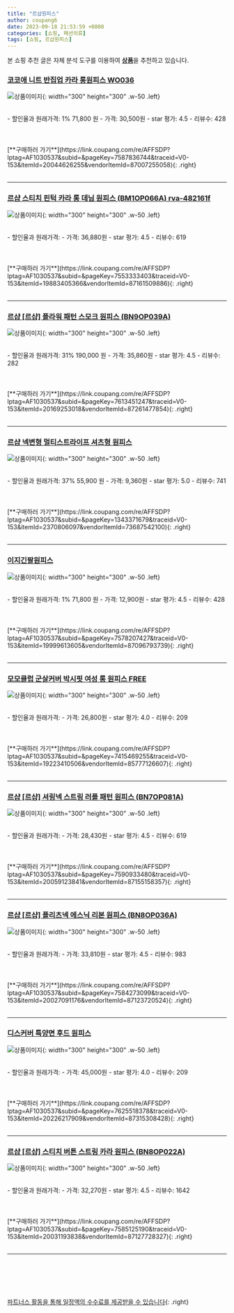 ```yaml
---
title: "르샵원피스"
author: coupang6
date: 2023-09-18 21:53:59 +0800
categories: [쇼핑, 패션의류]
tags: [쇼핑, 르샵원피스]
---
```


본 쇼핑 추천 글은 자체 분석 도구를 이용하여 [**상품**](https://link.coupang.com/a/bao1ui)을 추천하고 있습니다.

### [코코애 니트 반집업 카라 롱원피스 WO036](https://link.coupang.com/re/AFFSDP?lptag=AF1030537&subid=&pageKey=7587836744&traceid=V0-153&itemId=20044626255&vendorItemId=87007255058)

![상품이미지](https://thumbnail7.coupangcdn.com/thumbnails/remote/230x230ex/image/vendor_inventory/40cc/11cd94b45dd65f6bc30f01d42da18404a742670bdb75ffbdba95c6fc2806.jpg){: width="300" height="300" .w-50 .left}


<br>
- 할인율과 원래가격: 1%  71,800   원
- 가격: 30,500원
- star 평가: 4.5
- 리뷰수: 428
<br>
<br>
<br>
<br>
[**구매하러 가기**](https://link.coupang.com/re/AFFSDP?lptag=AF1030537&subid=&pageKey=7587836744&traceid=V0-153&itemId=20044626255&vendorItemId=87007255058){: .right}
<br>
<br>

---

### [르샵 스티치 핀턱 카라 롱 데님 원피스 (BM1OP066A) rva-482161f](https://link.coupang.com/re/AFFSDP?lptag=AF1030537&subid=&pageKey=7553333403&traceid=V0-153&itemId=19883405366&vendorItemId=87161509886)

![상품이미지](https://thumbnail6.coupangcdn.com/thumbnails/remote/230x230ex/image/vendor_inventory/d93e/2467b49e9902cb34e943636c6fd5350a68ed07213a50faed4b21b2b4a2fc.jpg){: width="300" height="300" .w-50 .left}


<br>
- 할인율과 원래가격: 
- 가격: 36,880원
- star 평가: 4.5
- 리뷰수: 619
<br>
<br>
<br>
<br>
[**구매하러 가기**](https://link.coupang.com/re/AFFSDP?lptag=AF1030537&subid=&pageKey=7553333403&traceid=V0-153&itemId=19883405366&vendorItemId=87161509886){: .right}
<br>
<br>

---

### [르샵 [르샵] 플라워 패턴 스모크 원피스 (BN9OP039A)](https://link.coupang.com/re/AFFSDP?lptag=AF1030537&subid=&pageKey=7613451247&traceid=V0-153&itemId=20169253018&vendorItemId=87261477854)

![상품이미지](https://thumbnail8.coupangcdn.com/thumbnails/remote/230x230ex/image/vendor_inventory/196b/0f5d1573c4e7d20fc97628cb53a15cef688d68bdb172180e7ac1da65269f.jpg){: width="300" height="300" .w-50 .left}


<br>
- 할인율과 원래가격: 31%  190,000   원
- 가격: 35,860원
- star 평가: 4.5
- 리뷰수: 282
<br>
<br>
<br>
<br>
[**구매하러 가기**](https://link.coupang.com/re/AFFSDP?lptag=AF1030537&subid=&pageKey=7613451247&traceid=V0-153&itemId=20169253018&vendorItemId=87261477854){: .right}
<br>
<br>

---

### [르샵 넥변형 멀티스트라이프 셔츠형 원피스](https://link.coupang.com/re/AFFSDP?lptag=AF1030537&subid=&pageKey=1343371679&traceid=V0-153&itemId=2370806097&vendorItemId=73687542100)

![상품이미지](https://thumbnail9.coupangcdn.com/thumbnails/remote/230x230ex/image/retail/images/2020/02/27/11/8/67392b96-85e5-400f-a1bd-b24e1abb8ed1.jpg){: width="300" height="300" .w-50 .left}


<br>
- 할인율과 원래가격: 37%  55,900   원
- 가격: 9,360원
- star 평가: 5.0
- 리뷰수: 741
<br>
<br>
<br>
<br>
[**구매하러 가기**](https://link.coupang.com/re/AFFSDP?lptag=AF1030537&subid=&pageKey=1343371679&traceid=V0-153&itemId=2370806097&vendorItemId=73687542100){: .right}
<br>
<br>

---

### [이지긴팔원피스](https://link.coupang.com/re/AFFSDP?lptag=AF1030537&subid=&pageKey=7578207427&traceid=V0-153&itemId=19999613605&vendorItemId=87096793739)

![상품이미지](https://thumbnail9.coupangcdn.com/thumbnails/remote/230x230ex/image/vendor_inventory/71f0/2e107d4b76339b620481d869710fefe9e8bbc1db96499b1abc84df4a1d26.jpg){: width="300" height="300" .w-50 .left}


<br>
- 할인율과 원래가격: 1%  71,800   원
- 가격: 12,900원
- star 평가: 4.5
- 리뷰수: 428
<br>
<br>
<br>
<br>
[**구매하러 가기**](https://link.coupang.com/re/AFFSDP?lptag=AF1030537&subid=&pageKey=7578207427&traceid=V0-153&itemId=19999613605&vendorItemId=87096793739){: .right}
<br>
<br>

---

### [모모클럽 군살커버 박시핏 여성 롱 원피스 FREE](https://link.coupang.com/re/AFFSDP?lptag=AF1030537&subid=&pageKey=7415469255&traceid=V0-153&itemId=19223410506&vendorItemId=85777126607)

![상품이미지](https://thumbnail9.coupangcdn.com/thumbnails/remote/230x230ex/image/vendor_inventory/b8fb/d3745c21fefef1cc8a4670a64dc2a0366fead07bd5e27053bba1f7bb9167.jpg){: width="300" height="300" .w-50 .left}


<br>
- 할인율과 원래가격: 
- 가격: 26,800원
- star 평가: 4.0
- 리뷰수: 209
<br>
<br>
<br>
<br>
[**구매하러 가기**](https://link.coupang.com/re/AFFSDP?lptag=AF1030537&subid=&pageKey=7415469255&traceid=V0-153&itemId=19223410506&vendorItemId=85777126607){: .right}
<br>
<br>

---

### [르샵 [르샵] 셔링넥 스트링 러플 패턴 원피스 (BN7OP081A)](https://link.coupang.com/re/AFFSDP?lptag=AF1030537&subid=&pageKey=7590933480&traceid=V0-153&itemId=20059123841&vendorItemId=87155158357)

![상품이미지](https://thumbnail7.coupangcdn.com/thumbnails/remote/230x230ex/image/vendor_inventory/cb48/6cdecd6729de6dc09b57849b60542a0d8cbe2afdf16ca92d24b5def34a89.jpg){: width="300" height="300" .w-50 .left}


<br>
- 할인율과 원래가격: 
- 가격: 28,430원
- star 평가: 4.5
- 리뷰수: 619
<br>
<br>
<br>
<br>
[**구매하러 가기**](https://link.coupang.com/re/AFFSDP?lptag=AF1030537&subid=&pageKey=7590933480&traceid=V0-153&itemId=20059123841&vendorItemId=87155158357){: .right}
<br>
<br>

---

### [르샵 [르샵] 플리츠넥 에스닉 리본 원피스 (BN8OP036A)](https://link.coupang.com/re/AFFSDP?lptag=AF1030537&subid=&pageKey=7584273099&traceid=V0-153&itemId=20027091176&vendorItemId=87123720524)

![상품이미지](https://thumbnail9.coupangcdn.com/thumbnails/remote/230x230ex/image/vendor_inventory/a89d/df8146cd072b4a633033f593a7177b8f4a09446db2552e0e3778f02e3036.jpg){: width="300" height="300" .w-50 .left}


<br>
- 할인율과 원래가격: 
- 가격: 33,810원
- star 평가: 4.5
- 리뷰수: 983
<br>
<br>
<br>
<br>
[**구매하러 가기**](https://link.coupang.com/re/AFFSDP?lptag=AF1030537&subid=&pageKey=7584273099&traceid=V0-153&itemId=20027091176&vendorItemId=87123720524){: .right}
<br>
<br>

---

### [디스커버 특양면 후드 원피스](https://link.coupang.com/re/AFFSDP?lptag=AF1030537&subid=&pageKey=7625518378&traceid=V0-153&itemId=20226217909&vendorItemId=87315308428)

![상품이미지](https://thumbnail9.coupangcdn.com/thumbnails/remote/230x230ex/image/vendor_inventory/ff57/3be902cd207698386370d64cd2b073df7bb2c8e777ec1ee8c295a9f147fa.jpg){: width="300" height="300" .w-50 .left}


<br>
- 할인율과 원래가격: 
- 가격: 45,000원
- star 평가: 4.0
- 리뷰수: 209
<br>
<br>
<br>
<br>
[**구매하러 가기**](https://link.coupang.com/re/AFFSDP?lptag=AF1030537&subid=&pageKey=7625518378&traceid=V0-153&itemId=20226217909&vendorItemId=87315308428){: .right}
<br>
<br>

---

### [르샵 [르샵] 스티치 버튼 스트링 카라 원피스 (BN8OP022A)](https://link.coupang.com/re/AFFSDP?lptag=AF1030537&subid=&pageKey=7585125190&traceid=V0-153&itemId=20031193838&vendorItemId=87127728327)

![상품이미지](https://thumbnail7.coupangcdn.com/thumbnails/remote/230x230ex/image/vendor_inventory/88e5/29e786e0c8a7e48404367d98e1ab6678782c45abcb213f5f70d9d89e1ff3.jpg){: width="300" height="300" .w-50 .left}


<br>
- 할인율과 원래가격: 
- 가격: 32,270원
- star 평가: 4.5
- 리뷰수: 1642
<br>
<br>
<br>
<br>
[**구매하러 가기**](https://link.coupang.com/re/AFFSDP?lptag=AF1030537&subid=&pageKey=7585125190&traceid=V0-153&itemId=20031193838&vendorItemId=87127728327){: .right}
<br>
<br>

---
<br><br><br><br><br> [파트너스 활동을 통해 일정액의 수수료를 제공받을 수 있습니다](https://link.coupang.com/a/bao1ui){: .right}